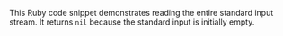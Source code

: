 This Ruby code snippet demonstrates reading the entire standard input stream. It returns `nil` because the standard input is initially empty.
